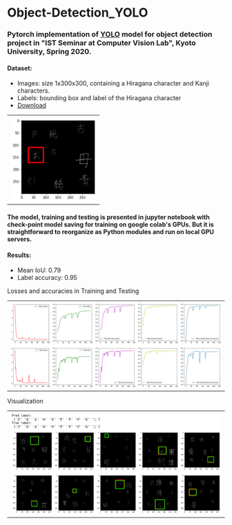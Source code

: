# Object-Detection_YOLO

### Pytorch implementation of [YOLO](https://arxiv.org/abs/1506.02640) model for object detection project in "IST Seminar at Computer Vision Lab", Kyoto University, Spring 2020.

#### Dataset: 
* Images: size 1x300x300, containing a Hiragana character and Kanji characters. 
* Labels: bounding box and label of the Hiragana character
* [Download](https://drive.google.com/file/d/1vDZMl6iI331XXrNv8JyOY8i3jcjYM48I/view?usp=sharing)

<table>
  <tr>
    <th>
      <img src="https://github.com/phucdoitoan/Object-Detection_YOLO/blob/main/sample.png" width="200" title="Data sample">
    </th>
  </tr>
</table>

#### The model, training and testing is presented in jupyter notebook with check-point model saving for training on google colab's GPUs. But it is straightforward to reorganize as Python modules and run on local GPU servers.

#### Results:
* Mean IoU: 0.79
* Label accuracy: 0.95

Losses and accuracies in Training and Testing

<table>
  <tr>
    <th>
      <img src="https://github.com/phucdoitoan/Object-Detection_YOLO/blob/main/figures.png" title="losses and accuracies">
    </th>
  </tr>
</table>

Visualization

<table>
  <tr>
    <th>
      <img src="https://github.com/phucdoitoan/Object-Detection_YOLO/blob/main/visualized_results.png" title="visualization">
    </th>
  </tr>
</table>

